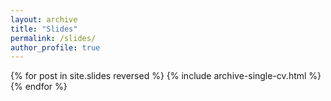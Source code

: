 ```yaml
---
layout: archive
title: "Slides"
permalink: /slides/
author_profile: true
---
```


{% for post in site.slides reversed %}
  {% include archive-single-cv.html  %}
{% endfor %}

<!-- ### Footer

Last updated: Augst 2023 -->
